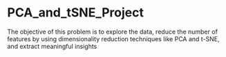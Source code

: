 # PCA_and_tSNE_Project
The objective of this problem is to explore the data, reduce the number of features by using dimensionality reduction techniques like PCA and t-SNE, and extract meaningful insights
